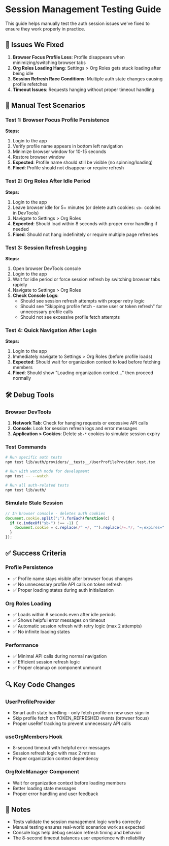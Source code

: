 # Session Management Testing Guide

This guide helps manually test the auth session issues we've fixed to ensure they work properly in practice.

## 🎯 Issues We Fixed

1. **Browser Focus Profile Loss**: Profile disappears when minimizing/switching browser tabs
2. **Org Roles Loading Hang**: Settings > Org Roles gets stuck loading after being idle
3. **Session Refresh Race Conditions**: Multiple auth state changes causing profile refetches
4. **Timeout Issues**: Requests hanging without proper timeout handling

## 🧪 Manual Test Scenarios

### Test 1: Browser Focus Profile Persistence

**Steps:**
1. Login to the app
2. Verify profile name appears in bottom left navigation
3. Minimize browser window for 10-15 seconds
4. Restore browser window
5. **Expected**: Profile name should still be visible (no spinning/loading)
6. **Fixed**: Profile should not disappear or require refresh

### Test 2: Org Roles After Idle Period

**Steps:**
1. Login to the app
2. Leave browser idle for 5+ minutes (or delete auth cookies: `sb-` cookies in DevTools)
3. Navigate to Settings > Org Roles
4. **Expected**: Should load within 8 seconds with proper error handling if needed
5. **Fixed**: Should not hang indefinitely or require multiple page refreshes

### Test 3: Session Refresh Logging

**Steps:**
1. Open browser DevTools console
2. Login to the app
3. Wait for idle period or force session refresh by switching browser tabs rapidly
4. Navigate to Settings > Org Roles
5. **Check Console Logs**:
   - Should see session refresh attempts with proper retry logic
   - Should see "Skipping profile fetch - same user or token refresh" for unnecessary profile calls
   - Should not see excessive profile fetch attempts

### Test 4: Quick Navigation After Login

**Steps:**
1. Login to the app
2. Immediately navigate to Settings > Org Roles (before profile loads)
3. **Expected**: Should wait for organization context to load before fetching members
4. **Fixed**: Should show "Loading organization context..." then proceed normally

## 🛠️ Debug Tools

### Browser DevTools
1. **Network Tab**: Check for hanging requests or excessive API calls
2. **Console**: Look for session refresh logs and error messages
3. **Application > Cookies**: Delete `sb-*` cookies to simulate session expiry

### Test Commands
```bash
# Run specific auth tests
npm test lib/auth/providers/__tests__/UserProfileProvider.test.tsx

# Run with watch mode for development
npm test -- --watch

# Run all auth-related tests
npm test lib/auth/
```

### Simulate Stale Session
```javascript
// In browser console - deletes auth cookies
document.cookie.split(";").forEach(function(c) { 
  if (c.indexOf("sb-") !== -1) {
    document.cookie = c.replace(/^ +/, "").replace(/=.*/, "=;expires=" + new Date().toUTCString() + ";path=/"); 
  }
});
```

## ✅ Success Criteria

### Profile Persistence
- ✅ Profile name stays visible after browser focus changes
- ✅ No unnecessary profile API calls on token refresh
- ✅ Proper loading states during auth initialization

### Org Roles Loading
- ✅ Loads within 8 seconds even after idle periods
- ✅ Shows helpful error messages on timeout
- ✅ Automatic session refresh with retry logic (max 2 attempts)
- ✅ No infinite loading states

### Performance
- ✅ Minimal API calls during normal navigation
- ✅ Efficient session refresh logic
- ✅ Proper cleanup on component unmount

## 🔍 Key Code Changes

### UserProfileProvider
- Smart auth state handling - only fetch profile on new user sign-in
- Skip profile fetch on TOKEN_REFRESHED events (browser focus)
- Proper useRef tracking to prevent unnecessary API calls

### useOrgMembers Hook
- 8-second timeout with helpful error messages
- Session refresh logic with max 2 retries
- Proper organization context dependency

### OrgRoleManager Component
- Wait for organization context before loading members
- Better loading state messages
- Proper error handling and user feedback

## 📝 Notes

- Tests validate the session management logic works correctly
- Manual testing ensures real-world scenarios work as expected
- Console logs help debug session refresh timing and behavior
- The 8-second timeout balances user experience with reliability 